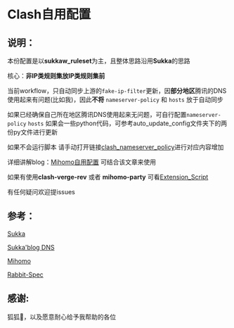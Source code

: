 # Clash自用配置

## 说明：

本份配置是以**sukkaw_ruleset**为主，且整体思路沿用**Sukka**的思路

核心：**非IP类规则集放IP类规则集前**

当前workflow，只自动同步上游的`fake-ip-filter`更新，因**部分地区**腾讯的DNS使用起来有问题(比如我)，因此**不将** `nameserver-policy` 和 `hosts` 放于自动同步

如果已经确保自己所在地区腾讯DNS使用起来无问题，可自行配置`nameserver-policy` `hosts` 如果会一些python代码，可参考auto_update_config文件夹下的两份py文件进行更新

如果不会运行脚本  请手动打开链接[clash_nameserver_policy](https://ruleset.skk.moe/Internal/clash_nameserver_policy.yaml)进行对应内容增加

详细讲解blog：[Mihomo自用配置](https://iyyh.net/archives/3c8e34c1-1493-48bb-9359-fb5f00853500) 可结合该文章来使用

如果有使用**clash-verge-rev** 或者 **mihomo-party** 可看[Extension_Script](https://github.com/yyhhyyyyyy/selfproxy/tree/main/Mihomo/Extension_Script)

有任何疑问欢迎提issues


## 参考：

[Sukka](https://github.com/SukkaW/Surge)

[Sukka'blog DNS](https://blog.skk.moe/tags/DNS)

[Mihomo](https://wiki.metacubex.one/)

[Rabbit-Spec](https://github.com/Rabbit-Spec/Clash/blob/Master/Yaml/Clash_Pro.yaml)

## 感谢: 

狐狐🦊，以及愿意耐心给予我帮助的各位